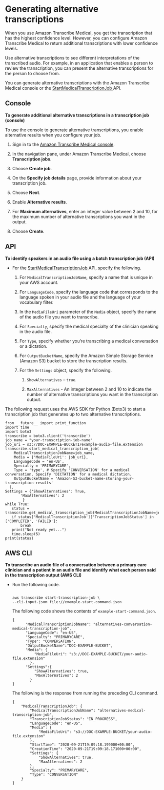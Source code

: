 # Generating alternative transcriptions<a name="alternative-med-transcriptions"></a>

When you use Amazon Transcribe Medical, you get the transcription that has the highest confidence level\. However, you can configure Amazon Transcribe Medical to return additional transcriptions with lower confidence levels\.

Use alternative transcriptions to see different interpretations of the transcribed audio\. For example, in an application that enables a person to review the transcription, you can present the alternative transcriptions for the person to choose from\.

You can generate alternative transcriptions with the Amazon Transcribe Medical console or the [ StartMedicalTranscriptionJob ](API_StartMedicalTranscriptionJob.md) API\.

## Console<a name="alternative-med-transcriptions-console"></a>

**To generate additional alternative transcriptions in a transcription job \(console\)**

To use the console to generate alternative transcriptions, you enable alternative results when you configure your job\.

1. Sign in to the [Amazon Transcribe Medical console](https://console.aws.amazon.com/transcribe/)\.

1. In the navigation pane, under Amazon Transcribe Medical, choose **Transcription jobs**\.

1. Choose **Create job**\.

1. On the **Specify job details** page, provide information about your transcription job\.

1. Choose **Next**\.

1. Enable **Alternative results**\.

1. For **Maximum alternatives**, enter an integer value between 2 and 10, for the maximum number of alternative transcriptions you want in the output\.

1. Choose **Create**\.

## API<a name="alternative-med-transcriptions-api"></a>

**To identify speakers in an audio file using a batch transcription job \(API\)**
+ For the [ StartMedicalTranscriptionJob ](API_StartMedicalTranscriptionJob.md) API, specify the following\.

  1. For `MedicalTranscriptionJobName`, specify a name that is unique in your AWS account\.

  1. For `LanguageCode`, specify the language code that corresponds to the language spoken in your audio file and the language of your vocabulary filter\.

  1. In the `MediaFileUri` parameter of the `Media` object, specify the name of the audio file you want to transcribe\.

  1. For `Specialty`, specify the medical specialty of the clinician speaking in the audio file\.

  1. For `Type`, specify whether you're transcribing a medical conversation or a dictation\.

  1. For `OutputBucketName`, specify the Amazon Simple Storage Service \(Amazon S3\) bucket to store the transcription results\.

  1. For the `Settings` object, specify the following\.

     1. `ShowAlternatives` – `true`\.

     1. `MaxAlternatives` \- An integer between 2 and 10 to indicate the number of alternative transcriptions you want in the transcription output\.

The following request uses the AWS SDK for Python \(Boto3\) to start a transcription job that generates up to two alternative transcriptions\.

```
from __future__ import print_function
import time
import boto3
transcribe = boto3.client('transcribe')
job_name = "your-transcription-job-name"
job_uri = s3://DOC-EXAMPLE-BUCKET1/example-audio-file.extension
transcribe.start_medical_transcription_job(
    MedicalTranscriptionJobName=job_name,
    Media = {'MediaFileUri': job_uri},
    LanguageCode = 'en-US',
    Specialty = 'PRIMARYCARE',
    Type = 'type', # Specify 'CONVERSATION' for a medical conversation. Specify 'DICTATION' for a medical dictation.
    OutputBucketName = 'Amazon-S3-bucket-name-storing-your-transcription-results'
  ),
Settings = {'ShowAlternatives': True,
       'MaxAlternatives': 2
        }
while True:
   status = transcribe.get_medical_transcription_job(MedicalTranscriptionJobName=job_name)
   if status['MedicalTranscriptionJob']['TranscriptionJobStatus'] in ['COMPLETED', 'FAILED']:
       break
   print("Not ready yet...")
   time.sleep(5)
print(status)
```

## AWS CLI<a name="alternative-med-transcriptions-cli"></a>

**To transcribe an audio file of a conversation between a primary care clinician and a patient in an audio file and identify what each person said in the transcription output \(AWS CLI\)**
+ Run the following code\.

  ```
                      
  aws transcribe start-transcription-job \
  --cli-input-json file://example-start-command.json
  ```

  The following code shows the contents of `example-start-command.json`\.

  ```
  {
        "MedicalTranscriptionJobName": "alternatives-conversation-medical-transcription-job",
        "LanguageCode": "en-US",
        "Specialty": "PRIMARYCARE",
        "Type": "CONVERSATION",
        "OutputBucketName":"DOC-EXAMPLE-BUCKET",
        "Media": {
            "MediaFileUri": "s3://DOC-EXAMPLE-BUCKET/your-audio-file.extension"
          },
        "Settings":{
            "ShowAlternatives": true,
            "MaxAlternatives": 2
          }
  }
  ```

  The following is the response from running the preceding CLI command\.

  ```
  {
      "MedicalTranscriptionJob": {
          "MedicalTranscriptionJobName": "alternatives-medical-transcription-job",
          "TranscriptionJobStatus": "IN_PROGRESS",
          "LanguageCode": "en-US",
          "Media": {
              "MediaFileUri": "s3://DOC-EXAMPLE-BUCKET/your-audio-file.extension"
          },
          "StartTime": "2020-09-21T19:09:18.199000+00:00",
          "CreationTime": "2020-09-21T19:09:18.171000+00:00",
          "Settings": {
              "ShowAlternatives": true,
              "MaxAlternatives": 2
          },
          "Specialty": "PRIMARYCARE",
          "Type": "CONVERSATION"
      }
  }
  ```